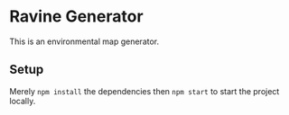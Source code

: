# Ravine Generator
This is an environmental map generator.

## Setup
Merely `npm install` the dependencies then `npm start` to start the project locally.
